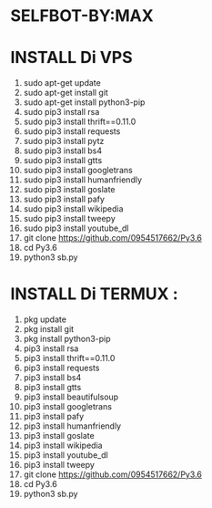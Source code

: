 # SELFBOT-BY:MAX
# INSTALL Di VPS
1. sudo apt-get update
2. sudo apt-get install git
3. sudo apt-get install python3-pip
4. sudo pip3 install rsa
5. sudo pip3 install thrift==0.11.0
6. sudo pip3 install requests
7. sudo pip3 install pytz
8. sudo pip3 install bs4
9. sudo pip3 install gtts
10. sudo pip3 install googletrans
11. sudo pip3 install humanfriendly
12. sudo pip3 install goslate
13. sudo pip3 install pafy
14. sudo pip3 install wikipedia
15. sudo pip3 install tweepy
16. sudo pip3 install youtube_dl
17. git clone https://github.com/0954517662/Py3.6
18. cd Py3.6
19. python3 sb.py


# INSTALL Di TERMUX :

1. pkg update
2. pkg install git
3. pkg install python3-pip
4. pip3 install rsa
5. pip3 install thrift==0.11.0
6. pip3 install requests
7. pip3 install bs4
8. pip3 install gtts
9. pip3 install beautifulsoup
10. pip3 install googletrans
11. pip3 install pafy
12. pip3 install humanfriendly
13. pip3 install goslate
14. pip3 install wikipedia
15. pip3 install youtube_dl
16. pip3 install tweepy
17. git clone https://github.com/0954517662/Py3.6
18. cd Py3.6
19. python3 sb.py
